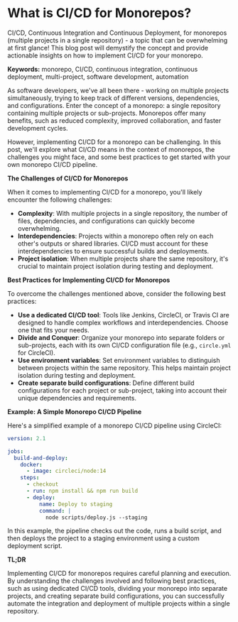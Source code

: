 **What is CI/CD for Monorepos?**
==================================

CI/CD, Continuous Integration and Continuous Deployment, for monorepos (multiple projects in a single repository) - a topic that can be overwhelming at first glance! This blog post will demystify the concept and provide actionable insights on how to implement CI/CD for your monorepo.

**Keywords:** monorepo, CI/CD, continuous integration, continuous deployment, multi-project, software development, automation

As software developers, we've all been there - working on multiple projects simultaneously, trying to keep track of different versions, dependencies, and configurations. Enter the concept of a monorepo: a single repository containing multiple projects or sub-projects. Monorepos offer many benefits, such as reduced complexity, improved collaboration, and faster development cycles.

However, implementing CI/CD for a monorepo can be challenging. In this post, we'll explore what CI/CD means in the context of monorepos, the challenges you might face, and some best practices to get started with your own monorepo CI/CD pipeline.

**The Challenges of CI/CD for Monorepos**

When it comes to implementing CI/CD for a monorepo, you'll likely encounter the following challenges:

* **Complexity**: With multiple projects in a single repository, the number of files, dependencies, and configurations can quickly become overwhelming.
* **Interdependencies**: Projects within a monorepo often rely on each other's outputs or shared libraries. CI/CD must account for these interdependencies to ensure successful builds and deployments.
* **Project isolation**: When multiple projects share the same repository, it's crucial to maintain project isolation during testing and deployment.

**Best Practices for Implementing CI/CD for Monorepos**

To overcome the challenges mentioned above, consider the following best practices:

* **Use a dedicated CI/CD tool**: Tools like Jenkins, CircleCI, or Travis CI are designed to handle complex workflows and interdependencies. Choose one that fits your needs.
* **Divide and Conquer**: Organize your monorepo into separate folders or sub-projects, each with its own CI/CD configuration file (e.g., `circle.yml` for CircleCI).
* **Use environment variables**: Set environment variables to distinguish between projects within the same repository. This helps maintain project isolation during testing and deployment.
* **Create separate build configurations**: Define different build configurations for each project or sub-project, taking into account their unique dependencies and requirements.

**Example: A Simple Monorepo CI/CD Pipeline**

Here's a simplified example of a monorepo CI/CD pipeline using CircleCI:

```yaml
version: 2.1

jobs:
  build-and-deploy:
    docker:
      - image: circleci/node:14
    steps:
      - checkout
      - run: npm install && npm run build
      - deploy:
          name: Deploy to staging
          command: |
            node scripts/deploy.js --staging
```

In this example, the pipeline checks out the code, runs a build script, and then deploys the project to a staging environment using a custom deployment script.

**TL;DR**

Implementing CI/CD for monorepos requires careful planning and execution. By understanding the challenges involved and following best practices, such as using dedicated CI/CD tools, dividing your monorepo into separate projects, and creating separate build configurations, you can successfully automate the integration and deployment of multiple projects within a single repository.